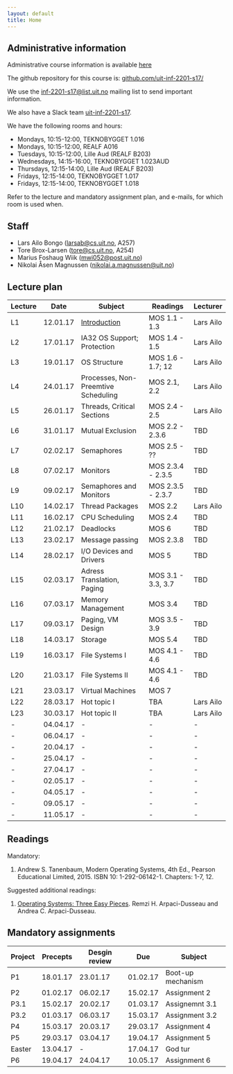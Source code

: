 ```yaml
---
layout: default
title: Home
---
```


## Administrative information

Administrative course information is available [here](https://uit.no/utdanning/emner/emne/481430/inf-2201)

The github repository for this course is: [github.com/uit-inf-2201-s17/](https://github.com/uit-inf-2201-s17/)

We use the [inf-2201-s17@list.uit.no](https://list.uit.no/sympa/info/inf-2201-s17) mailing list to send important information.

We also have a Slack team [uit-inf-2201-s17](https://uit-inf-2201-s17.slack.com).

We have the following rooms and hours:

* Mondays, 10:15-12:00, TEKNOBYGGET 1.016
* Mondays, 10:15-12:00, REALF A016
* Tuesdays, 10:15-12:00, Lille Aud (REALF B203)
* Wednesdays, 14:15-16:00, TEKNOBYGGET 1.023AUD
* Thursdays, 12:15-14:00, Lille Aud (REALF B203)
* Fridays, 12:15-14:00, TEKNOBYGGET 1.017
* Fridays, 12:15-14:00, TEKNOBYGGET 1.018

Refer to the lecture and mandatory assignment plan, and e-mails, for which room is used when.

## Staff

* Lars Ailo Bongo (larsab@cs.uit.no, A257)
* Tore Brox-Larsen (tore@cs.uit.no, A254)
* Marius Foshaug Wiik (mwi052@post.uit.no)
* Nikolai Åsen Magnussen (nikolai.a.magnussen@uit.no)

## Lecture plan

| Lecture | Date | Subject	    | Readings  | Lecturer  |
|---------|------|--------------|-----------|-----------|
| L1  | 12.01.17 | [Introduction](lectures/01-introduction.pptx) | MOS 1.1 - 1.3  | Lars Ailo |
| L2  | 17.01.17 | IA32 OS Support; Protection | MOS 1.4 - 1.5 | Lars Ailo |
| L3  | 19.01.17 | OS Structure | MOS 1.6 - 1.7; 12 | Lars Ailo |
| L4  | 24.01.17 | Processes, Non-Preemtive Scheduling | MOS 2.1, 2.2 | Lars Ailo |
| L5  | 26.01.17 | Threads, Critical Sections | MOS 2.4 - 2.5 | Lars Ailo |
| L6  | 31.01.17 | Mutual Exclusion | MOS 2.2 - 2.3.6 | TBD |
| L7  | 02.02.17 | Semaphores | MOS 2.5 - ?? | TBD |
| L8  | 07.02.17 | Monitors   | MOS 2.3.4 - 2.3.5 | TBD |
| L9  | 09.02.17 | Semaphores and Monitors | MOS 2.3.5 - 2.3.7 | TBD |
| L10 | 14.02.17 | Thread Packages | MOS 2.2 | Lars Ailo |
| L11 | 16.02.17 | CPU Scheduling | MOS 2.4 | TBD |
| L12 | 21.02.17 | Deadlocks | MOS 6 | TBD |
| L13 | 23.02.17 | Message passing | MOS 2.3.8 | TBD |
| L14 | 28.02.17 | I/O Devices and Drivers | MOS 5 | TBD |
| L15 | 02.03.17 | Adress Translation, Paging | MOS 3.1 - 3.3, 3.7| TBD |
| L16 | 07.03.17 | Memory Management | MOS 3.4 | TBD |
| L17 | 09.03.17 | Paging, VM Design | MOS 3.5 - 3.9 | TBD |
| L18 | 14.03.17 | Storage | MOS 5.4 | TBD |
| L19 | 16.03.17 | File Systems I | MOS 4.1 - 4.6 | TBD |
| L20 | 21.03.17 | File Systems II | MOS 4.1 - 4.6 | TBD |
| L21 | 23.03.17 | Virtual Machines | MOS 7 | |
| L22 | 28.03.17 | Hot topic I | TBA | Lars Ailo |
| L23 | 30.03.17 | Hot topic II | TBA | Lars Ailo |
| -   | 04.04.17 | - | - | - |
| -   | 06.04.17 | - | - | - |
| -   | 20.04.17 | - | - | - |
| -   | 25.04.17 | - | - | - |
| -   | 27.04.17 | - | - | - |
| -   | 02.05.17 | - | - | - |
| -   | 04.05.17 | - | - | - |
| -   | 09.05.17 | - | - | - |
| -   | 11.05.17 | - | - | - |

## Readings

Mandatory:

1. Andrew S. Tanenbaum, Modern Operating Systems, 4th Ed., Pearson Educational Limited, 2015. ISBN 10: 1-292-06142-1. Chapters: 1-7, 12.

Suggested additional readings:

1. [Operating Systems: Three Easy Pieces](http://pages.cs.wisc.edu/~remzi/OSTEP/). Remzi H. Arpaci-Dusseau and Andrea C. Arpaci-Dusseau.


## Mandatory assignments

| Project |	Precepts | Desgin review | Due | Subject|
|---------|----------|----------|----------|---------|
| P1 	  | 18.01.17 | 23.01.17 | 01.02.17 | Boot-up mechanism |
| P2      | 01.02.17 | 06.02.17 | 15.02.17 | Assignment 2 |
| P3.1    | 15.02.17 | 20.02.17 | 01.03.17 | Assignemnt 3.1 |
| P3.2    | 01.03.17 | 06.03.17 | 15.03.17 | Assignment 3.2 |
| P4      | 15.03.17 | 20.03.17 | 29.03.17 | Assignment 4 | 
| P5      | 29.03.17 | 03.04.17 | 19.04.17 | Assignment 5 |
| Easter  | 13.04.17 | -        | 17.04.17 | God tur |
| P6      | 19.04.17 | 24.04.17 | 10.05.17 | Assignment 6 | 

